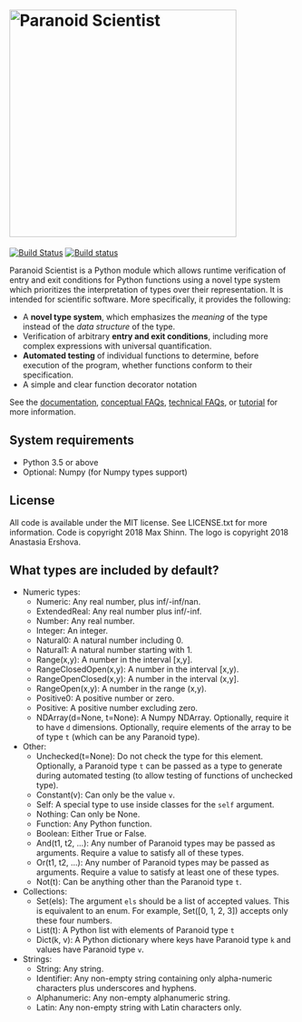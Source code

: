 # <img alt="Paranoid Scientist" src="https://raw.githubusercontent.com/mwshinn/paranoidscientist/master/doc/images/paranoid_scientist_mini_small.png" width="400">

[![Build Status](https://travis-ci.com/mwshinn/paranoidscientist.svg?branch=master)](https://travis-ci.com/mwshinn/paranoidscientist) 
[![Build status](https://ci.appveyor.com/api/projects/status/0357mlwfdglkg6ds?svg=true)](https://ci.appveyor.com/project/mwshinn/paranoidscientist)

Paranoid Scientist is a Python module which allows runtime
verification of entry and exit conditions for Python functions using a
novel type system which prioritizes the interpretation of types over
their representation.  It is intended for scientific software.  More
specifically, it provides the following:

- A **novel type system**, which emphasizes the *meaning* of the type
  instead of the *data structure* of the type.
- Verification of arbitrary **entry and exit conditions**, including more
  complex expressions with universal quantification.
- **Automated testing** of individual functions to determine, before
  execution of the program, whether functions conform to their
  specification.
- A simple and clear function decorator notation

See the
[documentation](http://paranoid-scientist.readthedocs.io/en/latest/),
[conceptual FAQs](http://paranoid-scientist.readthedocs.io/en/latest/conceptfaq.html),
[technical FAQs](http://paranoid-scientist.readthedocs.io/en/latest/techfaq.html),
or
[tutorial](http://paranoid-scientist.readthedocs.io/en/latest/tutorial.html)
for more information.


## System requirements

- Python 3.5 or above
- Optional: Numpy (for Numpy types support)


## License

All code is available under the MIT license.  See LICENSE.txt for more
information.  Code is copyright 2018 Max Shinn.  The logo is copyright
2018 Anastasia Ershova.


## What types are included by default?

- Numeric types:
    - Numeric: Any real number, plus inf/-inf/nan.
    - ExtendedReal: Any real number plus inf/-inf.
    - Number: Any real number.
    - Integer: An integer.
    - Natural0: A natural number including 0.
    - Natural1: A natural number starting with 1.
    - Range(x,y): A number in the interval [x,y].
    - RangeClosedOpen(x,y): A number in the interval [x,y).
    - RangeOpenClosed(x,y): A number in the interval (x,y].
    - RangeOpen(x,y): A number in the range (x,y).
    - Positive0: A positive number or zero.
    - Positive: A positive number excluding zero.
    - NDArray(d=None, t=None): A Numpy NDArray.  Optionally, require
      it to have `d` dimensions.  Optionally, require elements of the
      array to be of type `t` (which can be any Paranoid type).
- Other:
    - Unchecked(t=None): Do not check the type for this element.
      Optionally, a Paranoid type `t` can be passed as a type to
      generate during automated testing (to allow testing of functions
      of unchecked type).
    - Constant(v): Can only be the value `v`.
    - Self: A special type to use inside classes for the `self` argument.
    - Nothing: Can only be None.
    - Function: Any Python function.
    - Boolean: Either True or False.
    - And(t1, t2, ...): Any number of Paranoid types may be passed as
      arguments.  Require a value to satisfy all of these types.
    - Or(t1, t2, ...): Any number of Paranoid types may be passed as
      arguments.  Require a value to satisfy at least one of these
      types.
    - Not(t): Can be anything other than the Paranoid type `t`.
- Collections:
    - Set(els): The argument `els` should be a list of accepted
      values.  This is equivalent to an enum.  For example,
      Set([0, 1, 2, 3]) accepts only these four numbers.
    - List(t): A Python list with elements of Paranoid type `t`
    - Dict(k, v): A Python dictionary where keys have Paranoid type
      `k` and values have Paranoid type `v`.
- Strings:
    - String: Any string.
    - Identifier: Any non-empty string containing only alpha-numeric
      characters plus underscores and hyphens.
    - Alphanumeric: Any non-empty alphanumeric string.
    - Latin: Any non-empty string with Latin characters only.
